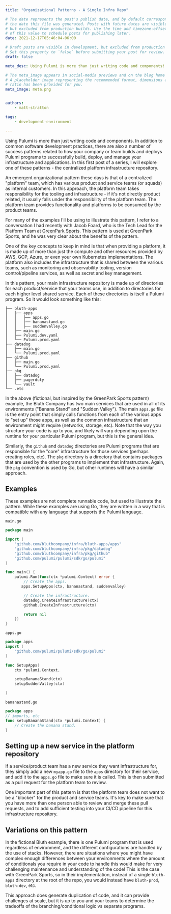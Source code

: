 ```yaml
---
title: "Organizational Patterns - A Single Infra Repo"

# The date represents the post's publish date, and by default corresponds with
# the date this file was generated. Posts with future dates are visible in development,
# but excluded from production builds. Use the time and timezone-offset portions of
# of this value to schedule posts for publishing later.
date: 2021-12-17T05:46:04-06:00

# Draft posts are visible in development, but excluded from production builds.
# Set this property to `false` before submitting your post for review.
draft: false

meta_desc: Using Pulumi is more than just writing code and components! In this first post of a series, we explore an important organizational pattern - the centralized platform infrastructure repository.

# The meta_image appears in social-media previews and on the blog home page.
# A placeholder image representing the recommended format, dimensions and aspect
# ratio has been provided for you.
meta_image: meta.png


authors:
    - matt-stratton

tags:
    - development-environment

---
```


Using Pulumi is more than just writing code and components. In addition to common software development practices, there are also a number of success patterns related to how your company or team builds and deploys Pulumi programs to successfully build, deploy, and manage your infrastructure and applications. In this first post of a series, I will explore one of these patterns - the centralized platform infrastructure repository.

<!--more-->

An emergent organizational pattern these days is that of a centralized "platform" team, which has various product and service teams (or squads) as internal customers. In this approach, the platform team takes responsibility for the tooling and infrastructure - if it's not directly product related, it usually falls under the responsibility of the platform team. The platform team provides functionality and platforms to be consumed by the product teams.

For many of the examples I'll be using to illustrate this pattern, I refer to a conversation I had recently with Jacob Foard, who is the Tech Lead for the Platform Team at [GreenPark Sports](https://greenparksports.com/). This pattern is used at GreenPark Sports, and he was very clear about the benefits of the pattern.

One of the key concepts to keep in mind is that when providing a platform, it is made up of more than just the compute and other resources provided by AWS, GCP, Azure, or even your own Kubernetes implementations. The platform also includes the infrastructure that is shared between the various teams, such as monitoring and observability tooling, version control/pipeline services, as well as secret and key management.

In this pattern, your main infrastructure repository is made up of directories for each product/service that your teams use, in addition to directories for each higher level shared service. Each of these directories is itself a Pulumi program. So it would look something like this:

```
├── bluth-apps
│   ├── apps
│   │   ├── apps.go
│   │   ├── bananastand.go
│   │   ├── suddenvalley.go
│   ├── main.go
│   ├── Pulumi.dev.yaml
│   └── Pulumi.prod.yaml
├── datadog
│   ├── main.go
│   └── Pulumi.prod.yaml
├── github
│   ├── main.go
│   └── Pulumi.prod.yaml
├── pkg
│   ├── datadog
│   ├── pagerduty
│   └── vault
└── .etc
```

In the above (fictional, but inspired by the GreenPark Sports pattern) example, the Bluth Company has two main services that are used in all of its environments ("Banana Stand" and "Sudden Valley"). The main `apps.go` file is the entry point that simply calls functions from each of the various apps to "set up" those apps, as well as the common infrastructure that an environment might require (networks, storage, etc). Note that the way you structure your code is up to you, and likely will vary depending upon the runtime for your particular Pulumi program, but this is the general idea.

Similarly, the `github` and `datadog` directories are Pulumi programs that are responsible for the "core" infrastructure for those services (perhaps creating roles, etc). The `pkg` directory is a directory that contains packages that are used by the other programs to implement that infrastructure. Again, the `pkg` convention is used by Go, but other runtimes will have a similar approach.

## Examples

These examples are not complete runnable code, but used to illustrate the pattern. While these examples are using Go, they are written in a way that is compatible with any language that supports the Pulumi language.

`main.go`

```go
package main

import (
    "github.com/bluthcompany/infra/bluth-apps/apps"
    "github.com/bluthcompany/infra/pkg/datadog"
    "github.com/bluthcompany/infra/pkg/github"
    "github.com/pulumi/pulumi/sdk/go/pulumi"
)

func main() {
    pulumi.Run(func(ctx *pulumi.Context) error {
        // Create the apps.
       apps.SetupApps(ctx, bananastand, suddenvalley)

        // Create the infrastructure.
        datadog.CreateInfrastructure(ctx)
        github.CreateInfrastructure(ctx)

        return nil
    })
}
```

`apps.go`

```go
package apps
import (
    "github.com/pulumi/pulumi/sdk/go/pulumi"
)

func SetupApps(
    ctx *pulumi.Context,

    setupBananaStand(ctx)
    setupSuddenValley(ctx)

)
```

`bananastand.go`

```go
package apps
// imports, etc
func setupBananaStand(ctx *pulumi.Context) {
    // Create the banana stand.
}
```

## Setting up a new service in the platform repository

If a service/product team has a new service they want infrastructure for, they simply add a new `myapp.go` file to the `apps` directory for their service, and add it to the `apps.go` file to make sure it is called. This is then submitted as a pull request for the platform team to review.

One important part of this pattern is that the platform team does not want to be a "blocker" for the product and service teams. It's key to make sure that you have more than one person able to review and merge these pull requests, and to add sufficient testing into your CI/CD pipeline for this infrastructure repository.

## Variations on this pattern

In the fictional Bluth example, there is one Pulumi program that is used regardless of environment, and the different configurations are handled by the use of stacks. However, there are situations where you might have complex enough differences between your environments where the amount of conditionals you require in your code to handle this would make for very challenging maintenance and understanding of the code! This is the case with GreenPark Sports, so in their implementation, instead of a single `bluth-apps` directory at the root of the repo, you would instead have `bluth-prod`, `bluth-dev`, etc.

This approach does generate duplication of code, and it can provide challenges at scale, but it is up to you and your teams to determine the tradeoffs of the branching/conditional logic vs separate programs.